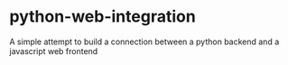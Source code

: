 # python-web-integration
A simple attempt to build a connection between a python backend and a javascript web frontend
